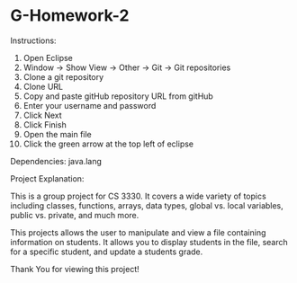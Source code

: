 # G-Homework-2

Instructions: 

1. Open Eclipse
2. Window → Show View → Other → Git → Git repositories
3. Clone a git repository
4. Clone URL
5. Copy and paste gitHub repository URL from gitHub
6. Enter your username and password
7. Click Next
8. Click Finish
9. Open the main file
10. Click the green arrow at the top left of eclipse

Dependencies:
java.lang

Project Explanation: 

This is a group project for CS 3330. It covers a wide variety of topics including classes, functions, arrays, data types, global vs.
local variables, public vs. private, and much more.

This projects allows the user to manipulate and view a file containing information on students. It allows you to display students
in the file, search for a specific student, and update a students grade.

Thank You for viewing this project!